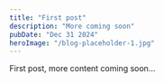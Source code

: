 ```yaml
---
title: "First post"
description: "More coming soon"
pubDate: "Dec 31 2024"
heroImage: "/blog-placeholder-1.jpg"
---
```


First post, more content coming soon...